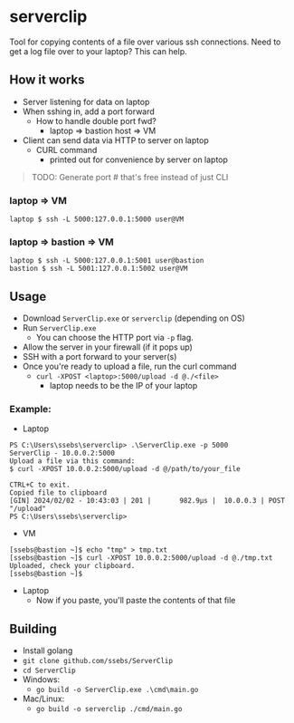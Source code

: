 # serverclip

Tool for copying contents of a file over various ssh connections. Need to get a log file over to your laptop? This can help.


## How it works
- Server listening for data on laptop
- When sshing in, add a port forward
  - How to handle double port fwd?
    - laptop => bastion host => VM
- Client can send data via HTTP to server on laptop
  - CURL command
    - printed out for convenience by server on laptop

> TODO: Generate port # that's free instead of just CLI

### laptop => VM
```
laptop $ ssh -L 5000:127.0.0.1:5000 user@VM
```

### laptop => bastion => VM
```
laptop $ ssh -L 5000:127.0.0.1:5001 user@bastion
bastion $ ssh -L 5001:127.0.0.1:5002 user@VM
```

## Usage
- Download `ServerClip.exe` or `serverclip` (depending on OS)
- Run `ServerClip.exe`
  - You can choose the HTTP port via `-p` flag.
- Allow the server in your firewall (if it pops up)
- SSH with a port forward to your server(s)
- Once you're ready to upload a file, run the curl command
  - `curl -XPOST <laptop>:5000/upload -d @./<file>`
    - laptop needs to be the IP of your laptop

### Example:
- Laptop
```
PS C:\Users\ssebs\serverclip> .\ServerClip.exe -p 5000
ServerClip - 10.0.0.2:5000
Upload a file via this command:
$ curl -XPOST 10.0.0.2:5000/upload -d @/path/to/your_file

CTRL+C to exit.
Copied file to clipboard
[GIN] 2024/02/02 - 10:43:03 | 201 |       982.9µs |  10.0.0.3 | POST     "/upload"
PS C:\Users\ssebs\serverclip> 
```

- VM
```
[ssebs@bastion ~]$ echo "tmp" > tmp.txt
[ssebs@bastion ~]$ curl -XPOST 10.0.0.2:5000/upload -d @./tmp.txt 
Uploaded, check your clipboard.
[ssebs@bastion ~]$ 
```
- Laptop
  - Now if you paste, you'll paste the contents of that file


## Building
- Install golang
- `git clone github.com/ssebs/ServerClip`
- `cd ServerClip`
- Windows:
  - `go build -o ServerClip.exe .\cmd\main.go`
- Mac/Linux:
  - `go build -o serverclip ./cmd/main.go`
